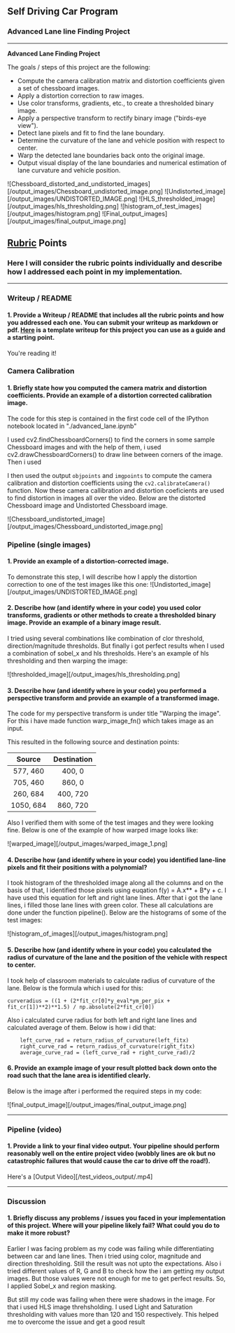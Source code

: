 ## Self Driving Car Program
### Advanced Lane line Finding Project


---

**Advanced Lane Finding Project**

The goals / steps of this project are the following:

* Compute the camera calibration matrix and distortion coefficients given a set of chessboard images.
* Apply a distortion correction to raw images.
* Use color transforms, gradients, etc., to create a thresholded binary image.
* Apply a perspective transform to rectify binary image ("birds-eye view").
* Detect lane pixels and fit to find the lane boundary.
* Determine the curvature of the lane and vehicle position with respect to center.
* Warp the detected lane boundaries back onto the original image.
* Output visual display of the lane boundaries and numerical estimation of lane curvature and vehicle position.

[//]: # (Image References)

![Chessboard_distorted_and_undistorted_images][/output_images/Chessboard_undistorted_image.png]
![Undistorted_image][/output_images/UNDISTORTED_IMAGE.png]
![HLS_thresholded_image][/output_images/hls_thresholding.png]
![histogram_of_test_images][/output_images/histogram.png]
![Final_output_images][/output_images/final_output_image.png]


## [Rubric](https://review.udacity.com/#!/rubrics/571/view) Points

### Here I will consider the rubric points individually and describe how I addressed each point in my implementation.  

---

### Writeup / README

#### 1. Provide a Writeup / README that includes all the rubric points and how you addressed each one.  You can submit your writeup as markdown or pdf.  [Here](https://github.com/udacity/CarND-Advanced-Lane-Lines/blob/master/writeup_template.md) is a template writeup for this project you can use as a guide and a starting point.  

You're reading it!

### Camera Calibration

#### 1. Briefly state how you computed the camera matrix and distortion coefficients. Provide an example of a distortion corrected calibration image.

The code for this step is contained in the first code cell of the IPython notebook located in "./advanced_lane.ipynb"

I used cv2.findChessboardCorners() to find the corners in some sample Chessboard images and with the help of them, i used  cv2.drawChessboardCorners() to draw line between corners of the image. Then i used 

I then used the output `objpoints` and `imgpoints` to compute the camera calibration and distortion coefficients using the `cv2.calibrateCamera()` function. Now these camera callibration and distortion coeficients are used to find distortion in images all over the video. Below are the distorted Chessboard image and Undistorted Chessboard image.

![Chessboard_undistorted_image][/output_images/Chessboard_undistorted_image.png]

### Pipeline (single images)

#### 1. Provide an example of a distortion-corrected image.

To demonstrate this step, I will describe how I apply the distortion correction to one of the test images like this one:
![Undistorted_image][/output_images/UNDISTORTED_IMAGE.png]

#### 2. Describe how (and identify where in your code) you used color transforms, gradients or other methods to create a thresholded binary image.  Provide an example of a binary image result.

I tried using several combinations like combination of clor threshold, direction/magnitude thresholds. But finally i got perfect results when I used a combination of sobel_x and hls thresholds. Here's an example of hls thresholding and then warping the image:

![thresholded_image][/output_images/hls_thresholding.png]

#### 3. Describe how (and identify where in your code) you performed a perspective transform and provide an example of a transformed image.

The code for my perspective transform is under title "Warping the image". For this i have made function warp_image_fn() which takes image as an input.

This resulted in the following source and destination points:

| Source        | Destination   | 
|:-------------:|:-------------:| 
| 577, 460      | 400, 0        | 
| 705, 460      | 860, 0        |
| 260, 684      | 400, 720      |
| 1050, 684     | 860, 720      |

Also I verified them with some of the test images and they were looking fine. Below is one of the example of how warped image looks like:

![warped_image][/output_images/warped_image_1.png]

#### 4. Describe how (and identify where in your code) you identified lane-line pixels and fit their positions with a polynomial?

I took histogram of the thresholded image along all the columns and on the basis of that,  I identified those pixels using euqation f(y) = A.x** + B*y + c. I have used this equation for left and right  lane lines. After that i got the lane lines, i filled those lane lines with green color. These all calculations are done under the function pipeline().  Below are the histograms of some of the test images:

![histogram_of_images][/output_images/histogram.png]



#### 5. Describe how (and identify where in your code) you calculated the radius of curvature of the lane and the position of the vehicle with respect to center.

I took help of classroom materials to calculate radius of curvature of the lane. Below is the formula which i used for this:
```
curveradius = ((1 + (2*fit_cr[0]*y_eval*ym_per_pix + fit_cr[1])**2)**1.5) / np.absolute(2*fit_cr[0])
```

Also i calculated curve radius for both left and right lane lines and calculated average of them. Below is how i did that:
```
    left_curve_rad = return_radius_of_curvature(left_fitx)
    right_curve_rad = return_radius_of_curvature(right_fitx)
    average_curve_rad = (left_curve_rad + right_curve_rad)/2
```

#### 6. Provide an example image of your result plotted back down onto the road such that the lane area is identified clearly.

Below is the image after i performed the required steps in my code:


![final_output_image][/output_images/final_output_image.png]

---

### Pipeline (video)

#### 1. Provide a link to your final video output.  Your pipeline should perform reasonably well on the entire project video (wobbly lines are ok but no catastrophic failures that would cause the car to drive off the road!).

Here's a [Output Video][/test_videos_output/.mp4]

---

### Discussion

#### 1. Briefly discuss any problems / issues you faced in your implementation of this project.  Where will your pipeline likely fail?  What could you do to make it more robust?

Earlier I was facing problem as my code was failing while differentiating between car and lane lines. Then i tried using color, magnitude and direction thresholding. Still the result was not upto the expectations. Also i tried different values of R, G and B to check how the i am getting my output images. But those values were not enough for me to get perfect results. So, I applied Sobel_x and region masking. 

But still my code was failing when there were shadows in the image. For that i used HLS image threhsholding. I used Light and Saturation thresholding with values more than 120 and 150 respectively. This helped me to overcome the issue and get a good result
